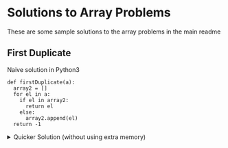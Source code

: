 # Solutions to Array Problems
These are some sample solutions to the array problems in the main readme

## First Duplicate
Naive solution in Python3

```
def firstDuplicate(a):
  array2 = []
  for el in a:
    if el in array2:
      return el
    else:
      array2.append(el)
  return -1
```

<details>
<summary>Quicker Solution (without using extra memory)</summary>
<br>

In Python3
```
def firstDuplicate(a):
  for i in range(len(a)):
    index = abs(a[i]) - 1
    if a[index] < 0:
      return abs(a[i])
    else:
      a[index] = -a[index]
    return -1
```

This works as we take advantage of the guaranteed constraints provided in the
question, namely that the array only contains numbers in the range from 1 to
the array.length. Thus if we have already seen `a[i]` once, then the `a[index]`
where `index = abs(a[i]) - 1` would have been negative, thus showing that the
second occurence of `a[i]`
<details>

## First Non Repeating Character
<details>
<summary>Solution</summary>
<br>

In Python3
```
def firstNotRepeatingCharacter(s):
    alphabet_count_dict = {}
    string_order_dict = {}
    for i in range(len(s)):
        char = s[i]
        if char not in alphabet_count_dict:
            alphabet_count_dict[char] = 1
            string_order_dict[char] = i
        else:
            alphabet_count_dict[char] += 1
    min_order = sys.maxsize
    min_key = '_'
    for key, val in alphabet_count_dict.items():
        if val == 1 and min_order > string_order_dict[key]:
            min_order = string_order_dict[key]
            min_key = key
    return min_key
```
TODO: Find a solution that does not take extra space!!!
This solution utilises 2 additional dictionaries, 1 to count the number of
alphabets found in `s` (`alphabet_count_dict`), and 1 that keeps track of the
order of which character came first in `s` (`string_order_dict`).

If done on languages that are not on python or on strictly arrays, this can be
done with 2 alphabet-sized (length 26) arrays to keep track
<details>